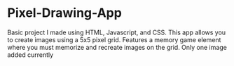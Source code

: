 # Pixel-Drawing-App
Basic project I made using HTML, Javascript, and CSS.
This app allows you to create images using a 5x5 pixel grid.
Features a memory game element where you must memorize and recreate images on the grid. Only one image added currently
